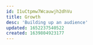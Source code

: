 ```yaml
---
id: I1uCtpmw7Wcauwjh2dhVu
title: Growth
desc: 'Building up an audience'
updated: 1652237540522
created: 1639804923177
---
```


